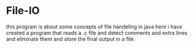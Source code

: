 # File-IO
this program is about some concepts of file handeling in java
here i have created a program that reads a .c file and detect comments and extra lines and eliminate them and store the final output in a file.

